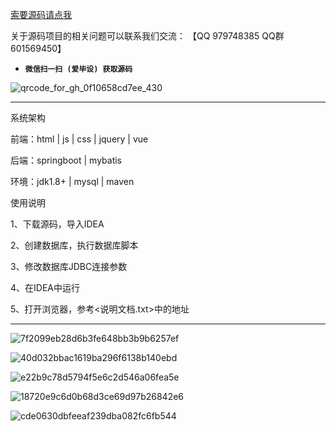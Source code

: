 

[索要源码请点我](http://mp.weixin.qq.com/mp/appmsgalbum?__biz=MzkwMDY3MTY0Nw==&action=getalbum&album_id=3423120253595582465&scene=173&subscene=&sessionid=svr_dbd799d91a1&enterid=1713666527&from_msgid=&from_itemidx=&count=3&nolastread=1#wechat_redirect)

关于源码项目的相关问题可以联系我们交流： 【QQ 979748385 QQ群 601569450】 

- **`微信扫一扫 (爱毕设) 获取源码`**

![qrcode_for_gh_0f10658cd7ee_430](https://github.com/hjsdjko/onlyzaixianshangcheng/assets/120558513/edfc28fc-d9df-4e81-ac62-d02aa360e379)

***************************************************************
系统架构

前端：html | js | css | jquery | vue

后端：springboot | mybatis

环境：jdk1.8+ | mysql | maven

使用说明

1、下载源码，导入IDEA

2、创建数据库，执行数据库脚本

3、修改数据库JDBC连接参数

4、在IDEA中运行

5、打开浏览器，参考<说明文档.txt>中的地址

***************************************************************
![7f2099eb28d6b3fe648bb3b9b6257ef](https://github.com/hjsdjko/springbootil5n0/assets/120558513/9032d4f9-7688-417e-bcda-2380f1b66568)

![40d032bbac1619ba296f6138b140ebd](https://github.com/hjsdjko/springbootil5n0/assets/120558513/26fb3651-1bc1-4829-9ff4-c466fa41d2ee)

![e22b9c78d5794f5e6c2d546a06fea5e](https://github.com/hjsdjko/springbootil5n0/assets/120558513/b7ff18cd-ffc7-40b6-b15f-c7b08684b6e0)

![18720e9c6d0b68d3ce69d97b26842e6](https://github.com/hjsdjko/springbootil5n0/assets/120558513/cfa9b12e-ec4b-47e2-8e5b-3a879bbec350)

![cde0630dbfeeaf239dba082fc6fb544](https://github.com/hjsdjko/springbootil5n0/assets/120558513/a08fac53-af73-4f94-ab28-0e9c1928af26)
